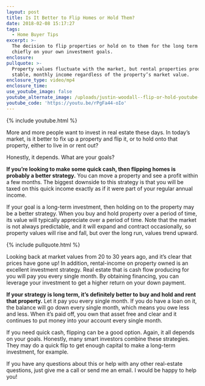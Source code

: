 ```yaml
---
layout: post
title: Is It Better to Flip Homes or Hold Them?
date: 2018-02-08 15:17:27
tags:
  - Home Buyer Tips
excerpt: >-
  The decision to flip properties or hold on to them for the long term depends
  chiefly on your own investment goals.
enclosure:
pullquote: >-
  Property values fluctuate with the market, but rental properties produce a
  stable, monthly income regardless of the property’s market value.
enclosure_type: video/mp4
enclosure_time:
use_youtube_image: false
youtube_alternate_image: /uploads/justin-woodall--flip-or-hold-youtube-1.jpg
youtube_code: 'https://youtu.be/rPgFa44-oIo'
---
```



{% include youtube.html %}

More and more people want to invest in real estate these days. In today’s market, is it better to fix up a property and flip it, or to hold onto that property, either to live in or rent out?&nbsp;

Honestly, it depends. What are your goals?&nbsp;

**If you’re looking to make some quick cash, then flipping homes is probably a better strategy.** You can move a property and see a profit within a few months. The biggest downside to this strategy is that you will be taxed on this quick income exactly as if it were part of your regular annual income.

If your goal is a long-term investment, then holding on to the property may be a better strategy. When you buy and hold property over a period of time, its value will typically appreciate over a period of time. Note that the market is not always predictable, and it will expand and contract occasionally, so property values will rise and fall, but over the long run, values trend upward.

{% include pullquote.html %}

Looking back at market values from 20 to 30 years ago, and it’s clear that prices have gone up! In addition, rental-income on property owned is an excellent investment strategy. Real estate that is cash flow producing for you will pay you every single month. By obtaining financing, you can leverage your investment to get a higher return on your down payment.&nbsp;

**If your strategy is long term, it’s definitely better to buy and hold and rent that property.** Let it pay you every single month. If you do have a loan on it, the balance will go down every single month, which means you owe less and less. When it’s paid off, you own that asset free and clear and it continues to put money into your account every single month.&nbsp;

If you need quick cash, flipping can be a good option. Again, it all depends on your goals. Honestly, many smart investors combine these strategies. They may do a quick flip to get enough capital to make a long-term investment, for example.

If you have any questions about this or help with any other real-estate questions, just give me a call or send me an email. I would be happy to help you!